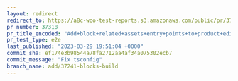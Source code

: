 ```yaml
---
layout: redirect
redirect_to: https://a8c-woo-test-reports.s3.amazonaws.com/public/pr/37318/e2e/index.html
pr_number: 37318
pr_title_encoded: "Add+block+related+assets+entry+points+to+product+editor+build"
pr_test_type: e2e
last_published: "2023-03-29 19:51:04 +0000"
commit_sha: ef174e3b98544a78fa2712aa4af34a075302ecb7
commit_message: "Fix tsconfig"
branch_name: add/37241-blocks-build
---
```

